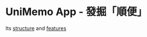 # UniMemo App - 發掘「順便」

Its [structure](https://coggle.it/diagram/WQrjEpfnlgABEGCA) and [features](https://prezi.com/view/41yL0TJCFDXOnY8FqlIT/)
